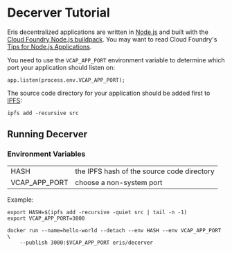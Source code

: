 # Decerver Tutorial

Eris decentralized applications are written in [Node.js](https://nodejs.org/) and built with the [Cloud Foundry Node.js buildpack](http://docs.cloudfoundry.org/buildpacks/node/).  You may want to read Cloud Foundry's [Tips for Node.js Applications](http://docs.cloudfoundry.org/buildpacks/node/node-tips.html). 

You need to use the `VCAP_APP_PORT` environment variable to determine which port your application should listen on:

    app.listen(process.env.VCAP_APP_PORT);

The source code directory for your application should be added first to [IPFS](http://ipfs.io/):

    ipfs add -recursive src
    
## Running Decerver

### Environment Variables

<table>
<tr><td>HASH</td><td>the IPFS hash of the source code directory</td></tr>
<tr><td>VCAP_APP_PORT</td><td>choose a non-system port</td></tr>
</table>
   
Example:

	export HASH=$(ipfs add -recursive -quiet src | tail -n -1)
	export VCAP_APP_PORT=3000

    docker run --name=hello-world --detach --env HASH --env VCAP_APP_PORT \
    	--publish 3000:$VCAP_APP_PORT eris/decerver
